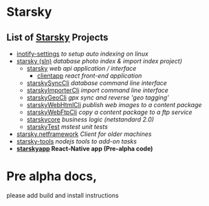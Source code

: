 # Starsky
## List of [Starsky](../readme.md) Projects
 * [inotify-settings](../inotify-settings/readme.md) _to setup auto indexing on linux_
 * [starsky (sln)](../starsky/readme.md) _database photo index & import index project)_
    * [starsky](../starsky/starsky/readme.md) _web api application / interface_
      *  [clientapp](../starsky/starsky/clientapp/readme.md) _react front-end application_
    * [starskySyncCli](../starsky/starskysynccli/readme.md)  _database command line interface_
    * [starskyImporterCli](../starsky/starskyimportercli/readme.md)  _import command line interface_
    * [starskyGeoCli](../starsky/starskygeocli/readme.md)  _gpx sync and reverse 'geo tagging'_
    * [starskyWebHtmlCli](../starsky/starskywebhtmlcli/readme.md)  _publish web images to a content package_
    * [starskyWebFtpCli](../starsky/starskywebftpcli/readme.md)  _copy a content package to a ftp service_
    * [starskycore](../starsky/starskycore/readme.md) _business logic (netstandard 2.0)_
    * [starskyTest](../starsky/starskytest/readme.md)  _mstest unit tests_
 * [starsky.netframework](../starsky.netframework/readme.md) _Client for older machines_
 * [starsky-tools](../starsky-tools/readme.md) _nodejs tools to add-on tasks_
 * __[starskyapp](../starskyapp/readme.md) React-Native app (Pre-alpha code)__


# Pre alpha docs,
please add build and install instructions
